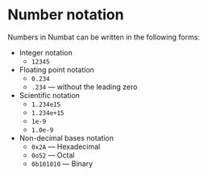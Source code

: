 # Number notation

Numbers in Numbat can be written in the following forms:

* Integer notation
    * `12345`
* Floating point notation
    * `0.234`
    * `.234` — without the leading zero
* Scientific notation
    * `1.234e15`
    * `1.234e+15`
    * `1e-9`
    * `1.0e-9`
* Non-decimal bases notation
    * `0x2A` — Hexadecimal
    * `0o52` — Octal
    * `0b101010` — Binary
